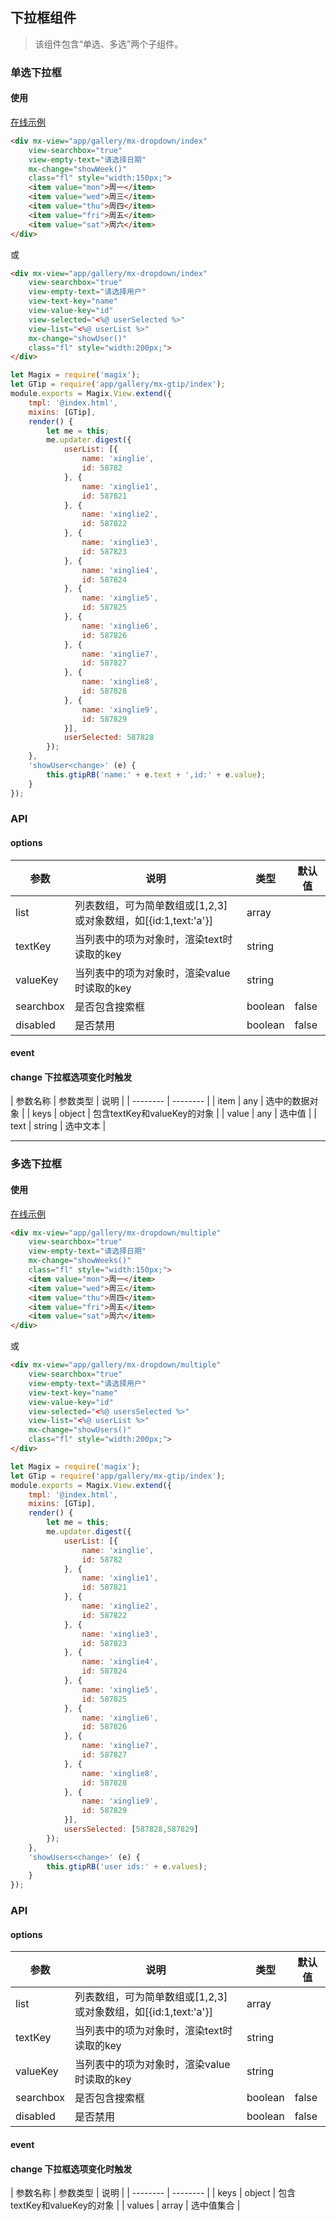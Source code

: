 ## 下拉框组件

> 该组件包含“单选、多选”两个子组件。


### 单选下拉框

#### 使用

<a href="https://magix-components.github.io/magix-components/#!/mx-dropdown/index" target="_blank">在线示例</a>

```html
<div mx-view="app/gallery/mx-dropdown/index"
    view-searchbox="true"
    view-empty-text="请选择日期"
    mx-change="showWeek()"
    class="fl" style="width:150px;">
    <item value="mon">周一</item>
    <item value="wed">周三</item>
    <item value="thu">周四</item>
    <item value="fri">周五</item>
    <item value="sat">周六</item>
</div>
```

或

```html
<div mx-view="app/gallery/mx-dropdown/index"
    view-searchbox="true"
    view-empty-text="请选择用户"
    view-text-key="name"
    view-value-key="id"
    view-selected="<%@ userSelected %>"
    view-list="<%@ userList %>"
    mx-change="showUser()"
    class="fl" style="width:200px;">
</div>
```

```js
let Magix = require('magix');
let GTip = require('app/gallery/mx-gtip/index');
module.exports = Magix.View.extend({
    tmpl: '@index.html',
    mixins: [GTip],
    render() {
        let me = this;
        me.updater.digest({
            userList: [{
                name: 'xinglie',
                id: 58782
            }, {
                name: 'xinglie1',
                id: 587821
            }, {
                name: 'xinglie2',
                id: 587822
            }, {
                name: 'xinglie3',
                id: 587823
            }, {
                name: 'xinglie4',
                id: 587824
            }, {
                name: 'xinglie5',
                id: 587825
            }, {
                name: 'xinglie6',
                id: 587826
            }, {
                name: 'xinglie7',
                id: 587827
            }, {
                name: 'xinglie8',
                id: 587828
            }, {
                name: 'xinglie9',
                id: 587829
            }],
            userSelected: 587828
        });
    },
    'showUser<change>' (e) {
        this.gtipRB('name:' + e.text + ',id:' + e.value);
    }
});
```

### API

#### options
| 参数 | 说明 | 类型 | 默认值 |
| -------- | -------- | -------- | -------- |
| list    | 列表数组，可为简单数组或[1,2,3]或对象数组，如[{id:1,text:'a'}] | array |  |
| textKey     | 当列表中的项为对象时，渲染text时读取的key | string |  |
| valueKey     | 当列表中的项为对象时，渲染value时读取的key | string |  |
| searchbox     | 是否包含搜索框 | boolean | false |
| disabled     | 是否禁用 | boolean | false |

#### event
#### change 下拉框选项变化时触发

| 参数名称 | 参数类型 | 说明 |
| -------- | -------- |
| item | any | 选中的数据对象 |
| keys | object | 包含textKey和valueKey的对象 |
| value | any | 选中值 |
| text | string | 选中文本 |

-----

### 多选下拉框

#### 使用

<a href="https://magix-components.github.io/magix-components/#!/mx-dropdown/index" target="_blank">在线示例</a>

```html
<div mx-view="app/gallery/mx-dropdown/multiple"
    view-searchbox="true"
    view-empty-text="请选择日期"
    mx-change="showWeeks()"
    class="fl" style="width:150px;">
    <item value="mon">周一</item>
    <item value="wed">周三</item>
    <item value="thu">周四</item>
    <item value="fri">周五</item>
    <item value="sat">周六</item>
</div>
```

或

```html
<div mx-view="app/gallery/mx-dropdown/multiple"
    view-searchbox="true"
    view-empty-text="请选择用户"
    view-text-key="name"
    view-value-key="id"
    view-selected="<%@ usersSelected %>"
    view-list="<%@ userList %>"
    mx-change="showUsers()"
    class="fl" style="width:200px;">
</div>
```

```js
let Magix = require('magix');
let GTip = require('app/gallery/mx-gtip/index');
module.exports = Magix.View.extend({
    tmpl: '@index.html',
    mixins: [GTip],
    render() {
        let me = this;
        me.updater.digest({
            userList: [{
                name: 'xinglie',
                id: 58782
            }, {
                name: 'xinglie1',
                id: 587821
            }, {
                name: 'xinglie2',
                id: 587822
            }, {
                name: 'xinglie3',
                id: 587823
            }, {
                name: 'xinglie4',
                id: 587824
            }, {
                name: 'xinglie5',
                id: 587825
            }, {
                name: 'xinglie6',
                id: 587826
            }, {
                name: 'xinglie7',
                id: 587827
            }, {
                name: 'xinglie8',
                id: 587828
            }, {
                name: 'xinglie9',
                id: 587829
            }],
            usersSelected: [587828,587829]
        });
    },
    'showUsers<change>' (e) {
        this.gtipRB('user ids:' + e.values);
    }
});
```

### API

#### options
| 参数 | 说明 | 类型 | 默认值 |
| -------- | -------- | -------- | -------- |
| list    | 列表数组，可为简单数组或[1,2,3]或对象数组，如[{id:1,text:'a'}] | array |  |
| textKey     | 当列表中的项为对象时，渲染text时读取的key | string |  |
| valueKey     | 当列表中的项为对象时，渲染value时读取的key | string |  |
| searchbox     | 是否包含搜索框 | boolean | false |
| disabled     | 是否禁用 | boolean | false |

#### event
#### change 下拉框选项变化时触发

| 参数名称 | 参数类型 | 说明 |
| -------- | -------- |
| keys | object | 包含textKey和valueKey的对象 |
| values | array | 选中值集合 |




